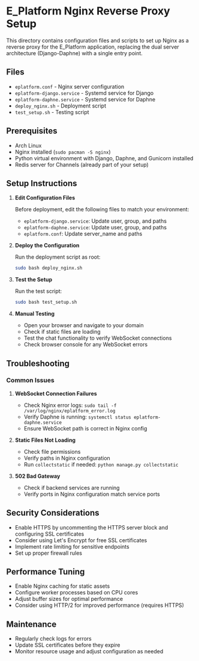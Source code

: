 # E_Platform Nginx Reverse Proxy Setup

This directory contains configuration files and scripts to set up Nginx as a reverse proxy for the E_Platform application, replacing the dual server architecture (Django-Daphne) with a single entry point.

## Files

- `eplatform.conf` - Nginx server configuration
- `eplatform-django.service` - Systemd service for Django
- `eplatform-daphne.service` - Systemd service for Daphne
- `deploy_nginx.sh` - Deployment script
- `test_setup.sh` - Testing script

## Prerequisites

- Arch Linux
- Nginx installed (`sudo pacman -S nginx`)
- Python virtual environment with Django, Daphne, and Gunicorn installed
- Redis server for Channels (already part of your setup)

## Setup Instructions

1. **Edit Configuration Files**

   Before deployment, edit the following files to match your environment:

   - `eplatform-django.service`: Update user, group, and paths
   - `eplatform-daphne.service`: Update user, group, and paths
   - `eplatform.conf`: Update server_name and paths

2. **Deploy the Configuration**

   Run the deployment script as root:

   ```bash
   sudo bash deploy_nginx.sh
   ```

3. **Test the Setup**

   Run the test script:

   ```bash
   sudo bash test_setup.sh
   ```

4. **Manual Testing**

   - Open your browser and navigate to your domain
   - Check if static files are loading
   - Test the chat functionality to verify WebSocket connections
   - Check browser console for any WebSocket errors

## Troubleshooting

### Common Issues

1. **WebSocket Connection Failures**

   - Check Nginx error logs: `sudo tail -f /var/log/nginx/eplatform_error.log`
   - Verify Daphne is running: `systemctl status eplatform-daphne.service`
   - Ensure WebSocket path is correct in Nginx config

2. **Static Files Not Loading**

   - Check file permissions
   - Verify paths in Nginx configuration
   - Run `collectstatic` if needed: `python manage.py collectstatic`

3. **502 Bad Gateway**

   - Check if backend services are running
   - Verify ports in Nginx configuration match service ports

## Security Considerations

- Enable HTTPS by uncommenting the HTTPS server block and configuring SSL certificates
- Consider using Let's Encrypt for free SSL certificates
- Implement rate limiting for sensitive endpoints
- Set up proper firewall rules

## Performance Tuning

- Enable Nginx caching for static assets
- Configure worker processes based on CPU cores
- Adjust buffer sizes for optimal performance
- Consider using HTTP/2 for improved performance (requires HTTPS)

## Maintenance

- Regularly check logs for errors
- Update SSL certificates before they expire
- Monitor resource usage and adjust configuration as needed
